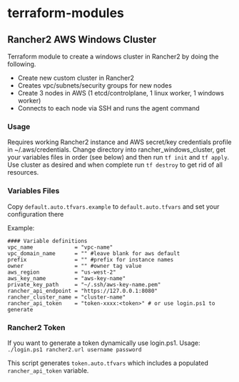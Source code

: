 # terraform-modules

## Rancher2 AWS Windows Cluster
Terraform module to create a windows cluster in Rancher2 by doing the following.
* Create new custom cluster in Rancher2
* Creates vpc/subnets/security groups for new nodes
* Create 3 nodes in AWS (1 etcd/controlplane, 1 linux worker, 1 windows worker)
* Connects to each node via SSH and runs the agent command

### Usage
Requires working Rancher2 instance and AWS secret/key credentials profile in ~/.aws/credentials.
Change directory into rancher_windows_cluster, get your variables files in order (see below) and then run
`tf init` and `tf apply`. Use cluster as desired and when complete run `tf destroy` to get rid of all resources.


### Variables Files
Copy `default.auto.tfvars.example` to `default.auto.tfvars` and set your configuration there

Example:
```hcl
#### Variable definitions
vpc_name             = "vpc-name"
vpc_domain_name      = "" #leave blank for aws default
prefix               = "" #prefix for instance names
owner                = "" #owner tag value
aws_region           = "us-west-2"
aws_key_name         = "aws-key-name"
private_key_path     = "~/.ssh/aws-key-name.pem"
rancher_api_endpoint = "https://127.0.0.1:8080"
rancher_cluster_name = "cluster-name"
rancher_api_token    = "token-xxxx:<token>" # or use login.ps1 to generate
```

### Rancher2 Token
If you want to generate a token dynamically use login.ps1. 
Usage: `./login.ps1 rancher2.url username password`

This script generates `token.auto.tfvars` which includes a populated `rancher_api_token` variable.
